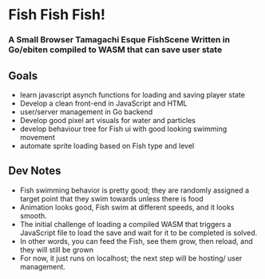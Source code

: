 # Fish Fish Fish!

### A Small Browser Tamagachi Esque FishScene Written in Go/ebiten compiled to WASM that can save user state 
## Goals 
- learn javascript asynch functions for loading and saving player state
- Develop a clean front-end in JavaScript and HTML
- user/server management in Go backend
- Develop good pixel art visuals for water and particles
- develop behaviour tree for Fish ui with good looking swimming movement
- automate sprite loading based on Fish type and level 

## Dev Notes
- Fish swimming behavior is pretty good; they are randomly assigned a target point that they swim towards unless there is food
- Animation looks good, Fish swim at different speeds, and it looks smooth. 
- The initial challenge of loading a compiled WASM that triggers a JavaScript file to load the save and wait for it to be completed is solved.
- In other words, you can feed the Fish, see them grow, then reload, and they will still be grown 
- For now, it just runs on localhost; the next step will be hosting/ user management. 
